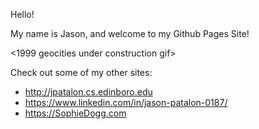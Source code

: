 Hello!

My name is Jason, and welcome to my Github Pages Site!

<1999 geocities under construction gif>

Check out some of my other sites:
 * http://jpatalon.cs.edinboro.edu
 * https://www.linkedin.com/in/jason-patalon-0187/
 * https://SophieDogg.com
